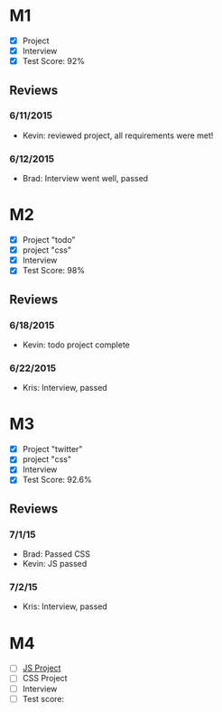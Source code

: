 
# M1

- [x] Project
- [x] Interview
- [x] Test Score: 92%

## Reviews

### 6/11/2015

- Kevin: reviewed project, all requirements were met!

### 6/12/2015

- Brad: Interview went well, passed

# M2

- [x] Project "todo"
- [x] project "css"
- [x] Interview
- [x] Test Score: 98%

## Reviews

### 6/18/2015

- Kevin: todo project complete

### 6/22/2015

- Kris: Interview, passed


# M3

- [x] Project "twitter"
- [x] project "css"
- [x] Interview
- [x] Test Score: 92.6%

## Reviews

### 7/1/15

- Brad: Passed CSS
- Kevin: JS passed

### 7/2/15

- Kris: Interview, passed

# M4

- [ ] [JS Project](https://github.com/troym9731/jQuery-Twitter-v2)
- [ ] CSS Project
- [ ] Interview
- [ ] Test score:
